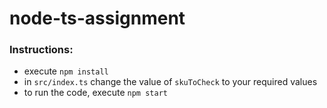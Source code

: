 # node-ts-assignment

### Instructions:
- execute ```npm install```
- in ```src/index.ts``` change the value of ```skuToCheck``` to your required values
- to run the code, execute ```npm start```
